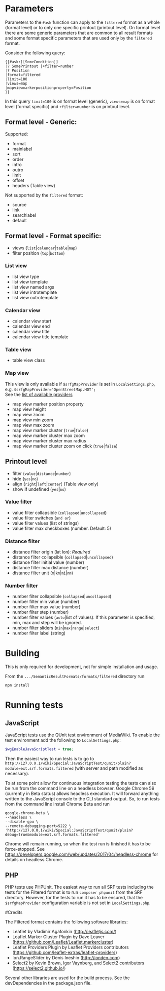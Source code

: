 # Parameters

Parameters to the `#ask` function can apply to the `filtered` format as a whole
(format level) or to only one specific printout (printout level). On format
level there are some generic parameters that are common to all result formats
and some format specific parameters that are used only by the `filtered` format.

Consider the following query:
```
{{#ask:[[SomeCondition]]
|? SomePrintout |+filter=number
|? Position
|format=filtered
|limit=100
|views=map
|mapviewmarkerpositionproperty=Position
}}
```

In this query `limit=100` is on format level (generic), `views=map` is on format
level (format specific) and `+filter=number` is on printout level.

## Format level - Generic:

Supported:
* format
* mainlabel
* sort
* order
* intro
* outro
* limit
* offset
* headers (Table view)

Not supported by the `filtered` format:
* source
* link
* searchlabel
* default

## Format level - Format specific:
* views (`list`|`calendar`|`table`|`map`)
* filter position (`top`|`bottom`)

### List view

* list view type
* list view template
* list view named args
* list view introtemplate
* list view outrotemplate

### Calendar view

* calendar view start
* calendar view end
* calendar view title
* calendar view title template

### Table view

* table view class

### Map view

This view is only available if `$srfgMapProvider` is set in `LocalSettings.php`,
e.g. `$srfgMapProvider='OpenStreetMap.HOT';`<br>
See the [list of available
providers](http://leaflet-extras.github.io/leaflet-providers/preview/index.html)

* map view marker position property
* map view height 
* map view zoom
* map view min zoom
* map view max zoom
* map view marker cluster (`true`|`false`)
* map view marker cluster max zoom
* map view marker cluster max radius
* map view marker cluster zoom on click (`true`|`false`)

## Printout level

* filter (`value`|`distance`|`number`)
* hide (`yes`|`no`)
* align (`right`|`left`|`center`) (Table view only)
* show if undefined (`yes`|`no`)

### Value filter

* value filter collapsible (`collapsed`|`uncollapsed`)
* value filter switches (`and or`)
* value filter values (list of strings)
* value filter max checkboxes (number. Default: 5)

### Distance filter

* distance filter origin (lat lon): *Required*
* distance filter collapsible (`collapsed`|`uncollapsed`)
* distance filter initial value (number)
* distance filter max distance (number)
* distance filter unit (`m`|`km`|`mi`|`nm`)

### Number filter

* number filter collapsible (`collapsed`|`uncollapsed`)
* number filter min value (number)
* number filter max value (number)
* number filter step (number)
* number filter values (`auto`|list of values): If this parameter is specified,
min, max and step will be ignored.
* number filter sliders (`min`|`max`|`range`|`select`)
* number filter label (string)

# Building

This is only required for development, not for simple installation and usage.

From the `.../SemanticResultFormats/formats/filtered` directory run
 ```
 npm install
 ```

# Running tests

## JavaScript

JavaScript tests use the QUnit test environment of MediaWiki. To enable the test
environment add the following to `LocalSettings.php`:
``` PHP
$wgEnableJavaScriptTest = true;
```

Then the easiest way to run tests is to go to
`http://127.0.0.1/wiki/Special:JavaScriptTest/qunit/plain?module=ext.srf.formats.filtered`
(with server and path modified as necessary).


To at some point allow for continuous integration testing the tests can also be
run from the command line on a headless browser. Google Chrome 59 (currently in
Beta status) allows headless execution. It will forward anything written to the
JavaScript console to the CLI standard output. So, to run tests from the command
line install Chrome Beta and run  

```
google-chrome-beta \
--headless \
--disable-gpu \
--remote-debugging-port=9222 \
'http://127.0.0.1/wiki/Special:JavaScriptTest/qunit/plain?debug=true&module=ext.srf.formats.filtered'
```

Chrome will remain running, so when the test run is finished it has to be
force-stopped.
See https://developers.google.com/web/updates/2017/04/headless-chrome for
details on headless Chrome.
 
## PHP
 
PHP tests use PHPUnit. The easiest way to run all SRF tests including the tests
for the Filtered format is to run `composer phpunit` from the SRF directory.
However, for the tests to run it has to be ensured, that the `$srfgMapProvider`
configuration variable is not set in `LocalSettings.php`. 
   
#Credits

The Filtered format contains the following software libraries:
* Leaflet by Vladimir Agafonkin (http://leafletjs.com/)
* Leaflet Marker Cluster Plugin by Dave Leaver (https://github.com/Leaflet/Leaflet.markercluster)
* Leaflet Providers Plugin by Leaflet Providers contributors (https://github.com/leaflet-extras/leaflet-providers)
* Ion.RangeSlider by Denis Ineshin (http://ionden.com)
* Select2 by Kevin Brown, Igor Vaynberg, and Select2 contributors (https://select2.github.io/)

Several other libraries are used for the build process. See the devDependencies
in the package.json file.